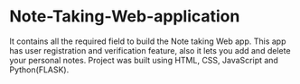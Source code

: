 # Note-Taking-Web-application
It contains all the required field to build the Note taking Web app. This app has user registration and verification feature, also it lets you add and delete your personal notes.
Project was built using HTML, CSS, JavaScript and Python(FLASK).
